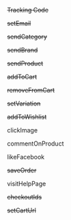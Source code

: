 ~~Tracking Code~~

~~setEmail~~

~~sendCategory~~

~~sendBrand~~

~~sendProduct~~

~~addToCart~~

~~removeFromCart~~

~~setVariation~~

~~addToWishlist~~

clickImage

commentOnProduct

likeFacebook

~~saveOrder~~

visitHelpPage

~~checkoutIds~~

~~setCartUrl~~